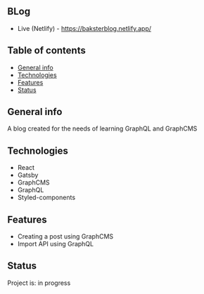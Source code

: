 ## BLog
* Live (Netlify) - https://baksterblog.netlify.app/

## Table of contents
* [General info](#general-info)
* [Technologies](#technologies)
* [Features](#features)
* [Status](#status)

## General info
A blog created for the needs of learning GraphQL and GraphCMS

## Technologies
* React
* Gatsby
* GraphCMS
* GraphQL
* Styled-components

## Features
* Creating a post using GraphCMS
* Import API using GraphQL

## Status
Project is: in progress